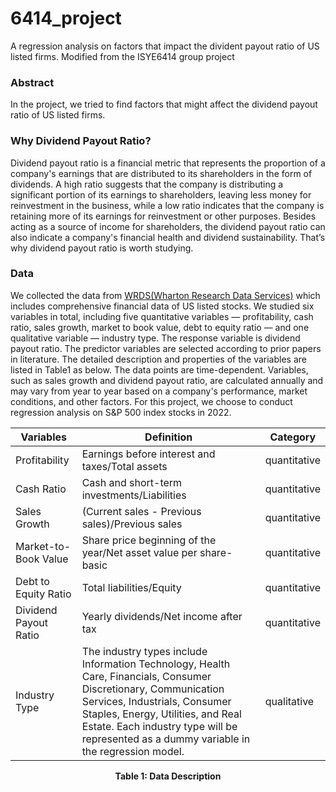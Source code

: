 # 6414_project
A regression analysis on factors that impact the divident payout ratio of US listed firms. Modified from the ISYE6414 group project

### Abstract
In the project, we tried to find factors that might affect the dividend payout ratio of US listed firms.

### Why Dividend Payout Ratio?
Dividend payout ratio is a financial metric that represents the proportion of a company's earnings that are distributed to its shareholders in the form of dividends. A high ratio suggests that the company is distributing a significant portion of its earnings to shareholders, leaving less money for reinvestment in the business, while a low ratio indicates that the company is retaining more of its earnings for reinvestment or other purposes. Besides acting as a source of income for shareholders, the dividend payout ratio can also indicate a company's financial health and dividend sustainability. That’s why dividend payout ratio is worth studying.

### Data
We collected the data from [WRDS(Wharton Research Data Services)](https://wrds-www.wharton.upenn.edu/) which includes comprehensive financial data of US listed stocks. We studied  six variables in total, including five quantitative variables — profitability, cash ratio, sales growth, market to book value, debt to equity ratio — and one qualitative variable — industry type. The response variable is dividend payout ratio. The predictor variables are selected according to prior papers in literature. The detailed description and properties of the variables are listed in Table1 as below. 
The data points are time-dependent. Variables, such as sales growth and dividend payout ratio, are calculated annually and may vary from year to year based on a company's performance, market conditions, and other factors. For this project, we choose to conduct regression analysis on S&P 500 index stocks in 2022. 
<div align="center">

| Variables | Definition | Category |
|-----------|------------|----------|
| Profitability | Earnings before interest and taxes/Total assets | quantitative |
| Cash Ratio | Cash and short-term investments/Liabilities | quantitative |
| Sales Growth | (Current sales - Previous sales)/Previous sales | quantitative |
| Market-to-Book Value | Share price beginning of the year/Net asset value per share-basic | quantitative |
| Debt to Equity Ratio | Total liabilities/Equity | quantitative |
| Dividend Payout Ratio | Yearly dividends/Net income after tax | quantitative |
| Industry Type | The industry types include Information Technology, Health Care, Financials, Consumer Discretionary, Communication Services, Industrials, Consumer Staples, Energy, Utilities, and Real Estate. Each industry type will be represented as a dummy variable in the regression model. | qualitative |

<b>Table 1: Data Description</b>

</div>






